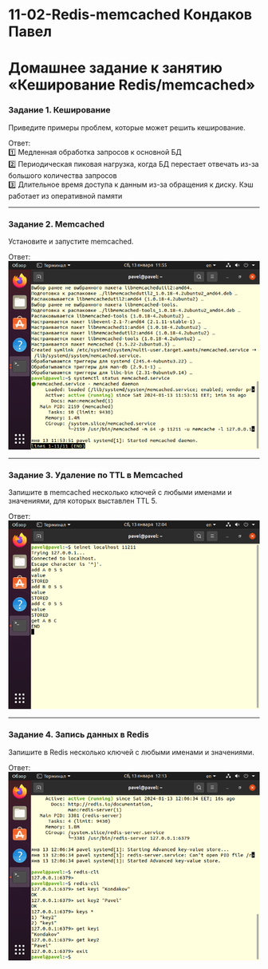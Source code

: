 # 11-02-Redis-memcached   Кондаков Павел
# Домашнее задание к занятию «Кеширование Redis/memcached»

### Задание 1. Кеширование 

Приведите примеры проблем, которые может решить кеширование. 

Ответ:  
:one: Медленная обработка запросов к основной БД  
:two: Периодическая пиковая нагрузка, когда БД перестает отвечать из-за большого количества запросов  
:three: Длительное время доступа к данным из-за обращения к диску. Кэш работает из оперативной памяти  

---

### Задание 2. Memcached

Установите и запустите memcached.  

Ответ:  
![alt text](https://github.com/PavelKondakov22/11-02-Redis-memcached/blob/main/db1.png)

---

### Задание 3. Удаление по TTL в Memcached  

Запишите в memcached несколько ключей с любыми именами и значениями, для которых выставлен TTL 5.  

Ответ:   
![alt text](https://github.com/PavelKondakov22/11-02-Redis-memcached/blob/main/db2.png)  

---

### Задание 4. Запись данных в Redis  

Запишите в Redis несколько ключей с любыми именами и значениями.  

Ответ:  
![alt text](https://github.com/PavelKondakov22/11-02-Redis-memcached/blob/main/db3.png)  
 
